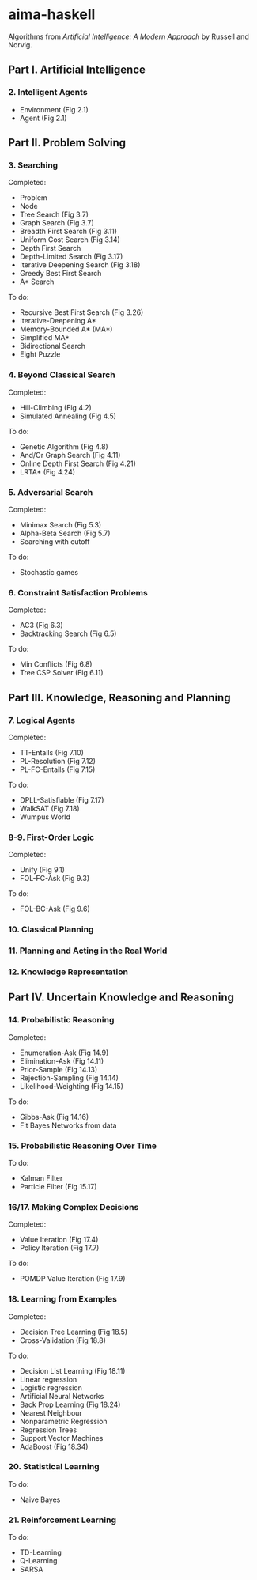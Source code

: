 # aima-haskell

Algorithms from *Artificial Intelligence: A Modern Approach* by Russell and Norvig.

## Part I. Artificial Intelligence

### 2. Intelligent Agents

- Environment (Fig 2.1)
- Agent (Fig 2.1)

## Part II. Problem Solving

### 3. Searching

Completed:

- Problem
- Node
- Tree Search (Fig 3.7)
- Graph Search (Fig 3.7)
- Breadth First Search (Fig 3.11)
- Uniform Cost Search (Fig 3.14)
- Depth First Search
- Depth-Limited Search (Fig 3.17)
- Iterative Deepening Search (Fig 3.18)
- Greedy Best First Search
- A* Search

To do:

- Recursive Best First Search (Fig 3.26)
- Iterative-Deepening A*
- Memory-Bounded A* (MA*)
- Simplified MA*
- Bidirectional Search
- Eight Puzzle

### 4. Beyond Classical Search

Completed:

- Hill-Climbing (Fig 4.2)
- Simulated Annealing (Fig 4.5)

To do:

- Genetic Algorithm (Fig 4.8)
- And/Or Graph Search (Fig 4.11)
- Online Depth First Search (Fig 4.21)
- LRTA* (Fig 4.24)

### 5. Adversarial Search

Completed:

- Minimax Search (Fig 5.3)
- Alpha-Beta Search (Fig 5.7)
- Searching with cutoff

To do:

- Stochastic games

### 6. Constraint Satisfaction Problems

Completed:

- AC3 (Fig 6.3)
- Backtracking Search (Fig 6.5)

To do:

- Min Conflicts (Fig 6.8)
- Tree CSP Solver (Fig 6.11)

## Part III. Knowledge, Reasoning and Planning

### 7. Logical Agents

Completed:

- TT-Entails (Fig 7.10)
- PL-Resolution (Fig 7.12)
- PL-FC-Entails (Fig 7.15)

To do:

- DPLL-Satisfiable (Fig 7.17)
- WalkSAT (Fig 7.18)
- Wumpus World

### 8-9. First-Order Logic

Completed:

- Unify (Fig 9.1)
- FOL-FC-Ask (Fig 9.3)

To do:

- FOL-BC-Ask (Fig 9.6)

### 10. Classical Planning

### 11. Planning and Acting in the Real World

### 12. Knowledge Representation

## Part IV. Uncertain Knowledge and Reasoning

### 14. Probabilistic Reasoning

Completed:

- Enumeration-Ask (Fig 14.9)
- Elimination-Ask (Fig 14.11)
- Prior-Sample (Fig 14.13)
- Rejection-Sampling (Fig 14.14)
- Likelihood-Weighting (Fig 14.15)

To do:

- Gibbs-Ask (Fig 14.16)
- Fit Bayes Networks from data

### 15. Probabilistic Reasoning Over Time

To do:

- Kalman Filter
- Particle Filter (Fig 15.17)

### 16/17. Making Complex Decisions

Completed:

- Value Iteration (Fig 17.4)
- Policy Iteration (Fig 17.7)

To do:

- POMDP Value Iteration (Fig 17.9)

### 18. Learning from Examples

Completed:

- Decision Tree Learning (Fig 18.5)
- Cross-Validation (Fig 18.8)

To do:

- Decision List Learning (Fig 18.11)
- Linear regression
- Logistic regression
- Artificial Neural Networks
- Back Prop Learning (Fig 18.24)
- Nearest Neighbour
- Nonparametric Regression
- Regression Trees
- Support Vector Machines
- AdaBoost (Fig 18.34)

### 20. Statistical Learning

To do:

- Naive Bayes

### 21. Reinforcement Learning

To do:

- TD-Learning
- Q-Learning
- SARSA
